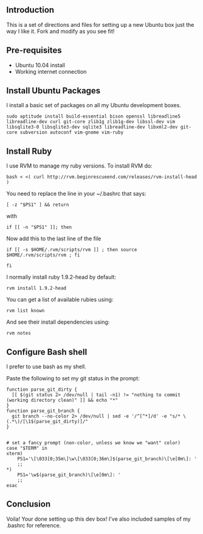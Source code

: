 Introduction
-------------

This is a set of directions and files for setting up a new Ubuntu box just the way I like it.  Fork and modify as you see fit!

Pre-requisites
---------------

* Ubuntu 10.04 install
* Working internet connection

Install Ubuntu Packages
-------------------------

I install a basic set of packages on all my Ubuntu development boxes.

    sudo aptitude install build-essential bison openssl libreadline5 libreadline-dev curl git-core zlib1g zlib1g-dev libssl-dev vim libsqlite3-0 libsqlite3-dev sqlite3 libreadline-dev libxml2-dev git-core subversion autoconf vim-gnome vim-ruby

Install Ruby
-------------

I use RVM to manage my ruby versions.  To install RVM do:

    bash < <( curl http://rvm.beginrescueend.com/releases/rvm-install-head )

You need to replace the line in your ~/.bashrc that says:

    [ -z "$PS1" ] && return

with

    if [[ -n "$PS1" ]]; then

Now add this to the last line of the file

    if [[ -s $HOME/.rvm/scripts/rvm ]] ; then source $HOME/.rvm/scripts/rvm ; fi
    
    fi

I normally install ruby 1.9.2-head by default:

    rvm install 1.9.2-head

You can get a list of available rubies using:

    rvm list known

And see their install dependencies using:

    rvm notes

Configure Bash shell
---------------------

I prefer to use bash as my shell.

Paste the following to set my git status in the prompt:

    function parse_git_dirty {
      [[ $(git status 2> /dev/null | tail -n1) != "nothing to commit (working directory clean)" ]] && echo "*"
    }
    function parse_git_branch {
      git branch --no-color 2> /dev/null | sed -e '/^[^*]/d' -e "s/* \(.*\)/[\1$(parse_git_dirty)]/"
    }


    # set a fancy prompt (non-color, unless we know we "want" color)
    case "$TERM" in
    xterm)
        PS1='\[\033[0;35m\]\w\[\033[0;36m\]$(parse_git_branch)\[\e[0m\]: '
        ;;
    *)
        PS1='\w$(parse_git_branch)\[\e[0m\]: '
        ;;
    esac

Conclusion
-----------

Voila!  Your done setting up this dev box!  I've also included samples of my .bashrc for reference.
